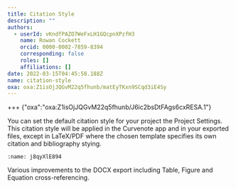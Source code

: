 ```yaml
---
title: Citation Style
description: ""
authors:
  - userId: vKndfPAZO7WeFxLH1GQcpnXPzfH3
    name: Rowan Cockett
    orcid: 0000-0002-7859-8394
    corresponding: false
    roles: []
    affiliations: []
date: 2022-03-15T04:45:58.188Z
name: citation-style
oxa: oxa:Z1isOjJQGvM22q5fhunb/matEyTKxn9SCqd3iE4Sy
---
```


+++ {"oxa":"oxa:Z1isOjJQGvM22q5fhunb/J6ic2bsDtFAgs6cxRESA.1"}

You can set the default citation style for your project the Project Settings. This citation style will be applied in the Curvenote app and in your exported files, except in LaTeX/PDF where the chosen template specifies its own citation and bibliography stying.

```{figure} images/9Kv3iYv0uCgaG0zl4WDZ-d2WK4ReuMh5UKKElCY9h-v1.png
:name: j8qyXlE894
```

Various improvements to the DOCX export including Table, Figure and Equation cross-referencing.

